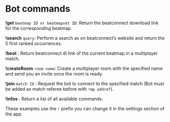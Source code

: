 # Bot commands 

**!get** `beatmap ID or beatmapset ID`: Return the beatconnect download link for the corresponding beatmap.

**!search** `query`: Perform a search as on beatconnect’s website and return the 5 first ranked occurrences.

**!beat** : Return beatconnect dl link of the current beatmap in a multiplayer match.

**!createRoom** `room name`: Create a multiplayer room with the specified name and send you an invite once the room is ready.

**!join** `match ID` : Request the bot to connect to the specified match (Bot must be added as match referee before with `!mp addref`).

**!infos** : Return a list of all available commands.

These examples use the `!` prefix you can change it in the settings section of the app.
